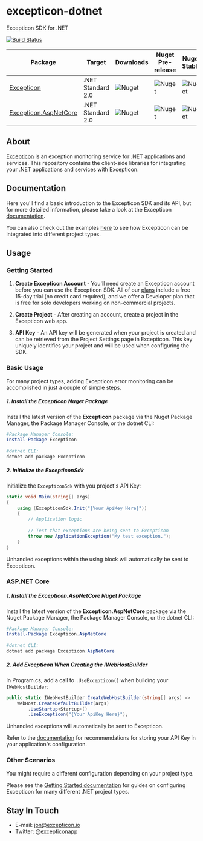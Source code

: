 

# excepticon-dotnet

Excepticon SDK for .NET

[![Build Status](https://dev.azure.com/Excepticon/excepticon-dotnet/_apis/build/status/excepticon-dotnet-ASP.NET-CI?branchName=master)](https://dev.azure.com/Excepticon/excepticon-dotnet/_build/latest?definitionId=1&branchName=master)

| Package | Target | Downloads | Nuget Pre-release | Nuget Stable |
| ---     | ---       | ---               | ---          | ---     |
| [Excepticon](https://www.nuget.org/packages/Excepticon) | .NET Standard 2.0 | ![Nuget](https://img.shields.io/nuget/dt/Excepticon) | ![Nuget](https://img.shields.io/nuget/vpre/Excepticon) | ![Nuget](https://img.shields.io/nuget/v/Excepticon) |
| [Excepticon.AspNetCore](https://www.nuget.org/packages/Excepticon.AspNetCore) | .NET Standard 2.0 | ![Nuget](https://img.shields.io/nuget/dt/Excepticon.AspNetCore) | ![Nuget](https://img.shields.io/nuget/v/Excepticon.AspNetCore) | ![Nuget](https://img.shields.io/nuget/v/Excepticon.AspNetCore) |



## About

[Excepticon](https://excepticon.io) is an exception monitoring service for .NET applications and services.  This repository contains the client-side libraries for integrating your .NET applications and services with Excepticon.



## Documentation

Here you'll find a basic introduction to the Excepticon SDK and its API, but for more detailed information, please take a look at the Excepticon [documentation](https://docs.excepticon.io).

You can also check out the examples [here](https://github.com/Excepticon/excepticon-dotnet/tree/master/examples) to see how Excepticon can be integrated into different project types.



## Usage

### Getting Started
1. **Create Excepticon Account** - You'll need create an Excepticon account before you can use the Excepticon SDK.  All of our [plans](https://excepticon.io/plans) include a free 15-day trial (no credit card required), and we offer a Developer plan that is free for solo developers working on non-commercial projects.

2.  **Create Project** - After creating an account, create a project in the Excepticon web app.

3.  **API Key** - An API key will be generated when your project is created and can be retrieved from the Project Settings page in Excepticon.  This key uniquely identifies your project and will be used when configuring the SDK.

### Basic Usage

For many project types, adding Excepticon error monitoring can be accomplished in just a couple of simple steps.

##### 1. Install the Excepticon Nuget Package

Install the latest version of the **Excepticon** package via the Nuget Package Manager, the Package Manager Console, or the dotnet CLI:

```powershell
#Package Manager Console:
Install-Package Excepticon
            
#dotnet CLI:
dotnet add package Excepticon
```

##### 2. Initialize the ExcepticonSdk

Initialize the `ExcepticonSdk` with you project's API Key:

```csharp
static void Main(string[] args)
{
    using (ExcepticonSdk.Init("{Your ApiKey Here}"))
    {
        // Application logic
        
        // Test that exceptions are being sent to Excepticon
        throw new ApplicationException("My test exception.");
    }
}
```

Unhandled exceptions within the using block will automatically be sent to Excepticon.

### ASP.NET Core

##### 1. Install the Excepticon.AspNetCore Nuget Package

Install the latest version of the **Excepticon.AspNetCore** package via the Nuget Package Manager, the Package Manager Console, or the dotnet CLI:

```powershell
#Package Manager Console:
Install-Package Excepticon.AspNetCore
            
#dotnet CLI:
dotnet add package Excepticon.AspNetCore
```

##### 2. Add Excepticon When Creating the IWebHostBuilder

In Program.cs, add a call to `.UseExcepticon()` when building your `IWebHostBuilder`:

```csharp
public static IWebHostBuilder CreateWebHostBuilder(string[] args) =>
    WebHost.CreateDefaultBuilder(args)
        .UseStartup<Startup>()
        .UseExcepticon("{Your ApiKey Here}");
```

Unhandled exceptions will automatically be sent to Excepticon.

Refer to the [documentation](https://docs.excepticon.io/articles/getting-started/asp-net-core.html) for recommendations for storing your API Key in your application's configuration.

### Other Scenarios

You might require a different configuration depending on your project type.

Please see the [Getting Started documentation](https://docs.excepticon.io/articles/getting-started/index.html) for guides on configuring Excepticon for many different .NET project types.



## Stay In Touch

- E-mail: [jon@excepticon.io](mailto:jon@excepticon.io)
- Twitter: [@excepticonapp](https://twitter.com/excepticonapp)
